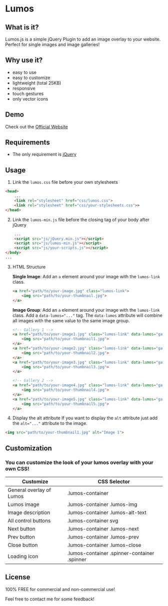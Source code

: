 # Lumos

## What is it?
Lumos.js is a simple jQuery Plugin to add an image overlay to your website.
Perfect for single images and image galleries!

## Why use it?
* easy to use
* easy to customize
* lightweight (total 25KB)
* responsive
* touch gestures
* only vector icons

## Demo
Check out the [Official Website](http://lumos.oliverschwendener.ch)

## Requirements
* The only requirement is [jQuery](https://jquery.com/)

## Usage
1. Link the `lumos.css` file before your own stylesheets
``` html
<head>
    ...
    <link rel="stylesheet" href="css/lumos.css">
    <link rel="stylesheet" href="css/your-stylesheets.css">>
</head>
```

2. Link the `lumos-min.js` file before the closing tag of your body after jQuery
``` html
    ...
    <script src="js/jQuery.min.js"></script>
    <script src="js/lumos-min.js"></script>
    <script src="js/your-scripts.js"></script>
</body>
...
```

3. HTML Structure

    **Single Image**: Add an `a` element around your image with the `lumos-link` class.
    ``` html
    <a href="path/to/your-image.jpg" class="lumos-link">
        <img src="path/to/your-thumbnail.jpg">
    </a>
    ```
    **Image Group**: Add an `a` element around your image with the `lumos-link` class. Add a `data-lumos="..."` tag. The `data-lumos` attribute will combine all images with the same value to the same image group.
    ``` html
    <!-- Gallery 1 -->
    <a href="path/to/your-image1.jpg" class="lumos-link" data-lumos="gallery1">
        <img src="path/to/your-thumbnail1.jpg">
    </a>
    <a href="path/to/your-image2.jpg" class="lumos-link" data-lumos="gallery1">
        <img src="path/to/your-thumbnail2.jpg">
    </a>
    <a href="path/to/your-image3.jpg" class="lumos-link" data-lumos="gallery1">
        <img src="path/to/your-thumbnail3.jpg">
    </a>

    <!-- Gallery 2 -->
    <a href="path/to/your-image4.jpg" class="lumos-link" data-lumos="gallery2">
        <img src="path/to/your-thumbnail4.jpg">
    </a>
    <a href="path/to/your-image5.jpg" class="lumos-link" data-lumos="gallery2">
        <img src="path/to/your-thumbnail5.jpg">
    </a>
    ```

4. Display the alt attribute
If you want to display the `alt` attribute just add the `alt="..."` attribute to the image.
``` html
<img src="path/to/your-thumbnail1.jpg" alt="Image 1">
```

## Customization
### You can customize the look of your lumos overlay with your own CSS!

|Customize|CSS Selector|
|-----|-----|
|General overlay of Lumos|.lumos-container|
|Lumos image|.lumos-container .lumos-img|
|Image description|.lumos-container .lumos-alt-text|
|All control buttons|.lumos-container svg|
|Next button|.lumos-container .lumos-next|
|Prev button|.lumos-container .lumos-prev|
|Close button|.lumos-container .lumos-close|
|Loading icon|.lumos-container .spinner-container .spinner|

## License
100% FREE for commercial and non-commercial use!

Feel free to contact me for some feedback!
